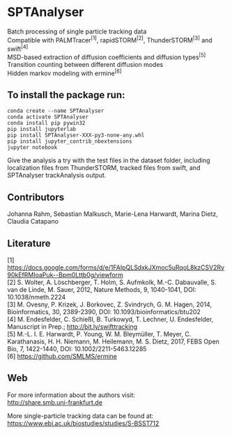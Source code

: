 # SPTAnalyser

Batch processing of single particle tracking data</br>
Compatible with PALMTracer<sup>[1]</sup>, rapidSTORM<sup>[2]</sup>, ThunderSTORM<sup>[3]</sup> and swift<sup>[4]</sup></br>
MSD-based extraction of diffusion coefficients and diffusion types<sup>[5]</sup></br>
Transition counting between different diffusion modes</br>
Hidden markov modeling with ermine<sup>[6]</sup>

## To install the package run:

```
conda create --name SPTAnalyser
conda activate SPTAnalyser
conda install pip pywin32
pip install jupyterlab
pip install SPTAnalyser-XXX-py3-none-any.whl
pip install jupyter_contrib_nbextensions
jupyter notebook
```

Give the analysis a try with the test files in the dataset folder, including localization files from ThunderSTORM, tracked files from swift, and SPTAnalyser trackAnalysis output.

## Contributors
Johanna Rahm, Sebastian Malkusch, Marie-Lena Harwardt, Marina Dietz, Claudia Catapano

## Literature

[1] https://docs.google.com/forms/d/e/1FAIpQLSdxkJXmoc5uRqoL8kzCSV2Rv90kEfRMIoaPuk--Bpm0Lttb0g/viewform </br>
[2] S. Wolter, A. Löschberger, T. Holm, S. Aufmkolk, M.-C. Dabauvalle, S. van de Linde, M. Sauer, 2012, Nature Methods, 9, 1040-1041, DOI: 10.1038/nmeth.2224 </br>
[3] M. Ovesny, P. Krizek, J. Borkovec, Z. Svindrych, G. M. Hagen, 2014, Bioinformatics, 30, 2389-2390, DOI: 10.1093/bioinformatics/btu202 </br>
[4] M. Endesfelder, C. Schießl, B. Turkowyd, T. Lechner, U. Endesfelder, Manuscript in Prep.; http://bit.ly/swifttracking </br>
[5] M.-L. I. E. Harwardt, P. Young, W. M. Bleymüller, T. Meyer, C. Karathanasis, H. H. Niemann, M. Heilemann, M. S. Dietz, 2017, FEBS Open Bio, 7, 1422-1440, DOI: 10.1002/2211-5463.12285 </br>
[6] https://github.com/SMLMS/ermine


## Web
For more information about the authors visit:  </br>
http://share.smb.uni-frankfurt.de  </br>

More single-particle tracking data can be found at: </br>
https://www.ebi.ac.uk/biostudies/studies/S-BSST712 </br>
